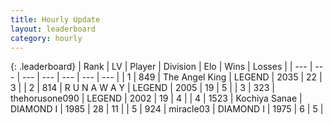 ```yaml
---
title: Hourly Update
layout: leaderboard
category: hourly
---
```


{: .leaderboard}
| Rank | LV | Player | Division | Elo | Wins | Losses |
| --- | --- | --- | --- | --- | --- | --- |
| <span data-change="0">1</span> | 849 | <span title="ID: 547162">The Angel King</span> | LEGEND | <span data-change="0">2035</span> | <span data-change="0">22</span> | <span data-change="0">3</span> |
| <span data-change="1">2</span> | 814 | <span title="ID: 66144">R U N A W A Y</span> | LEGEND | <span data-change="20">2005</span> | <span data-change="2">19</span> | <span data-change="0">5</span> |
| <span data-change="-1">3</span> | 323 | <span title="ID: 426820">thehorusone090</span> | LEGEND | <span data-change="0">2002</span> | <span data-change="0">19</span> | <span data-change="0">4</span> |
| <span data-change="0">4</span> | 1523 | <span title="ID: 164871">Kochiya Sanae</span> | DIAMOND I | <span data-change="10">1985</span> | <span data-change="4">28</span> | <span data-change="2">11</span> |
| <span data-change="0">5</span> | 924 | <span title="ID: 416373">miracle03</span> | DIAMOND I | <span data-change="0">1975</span> | <span data-change="0">6</span> | <span data-change="0">5</span> |